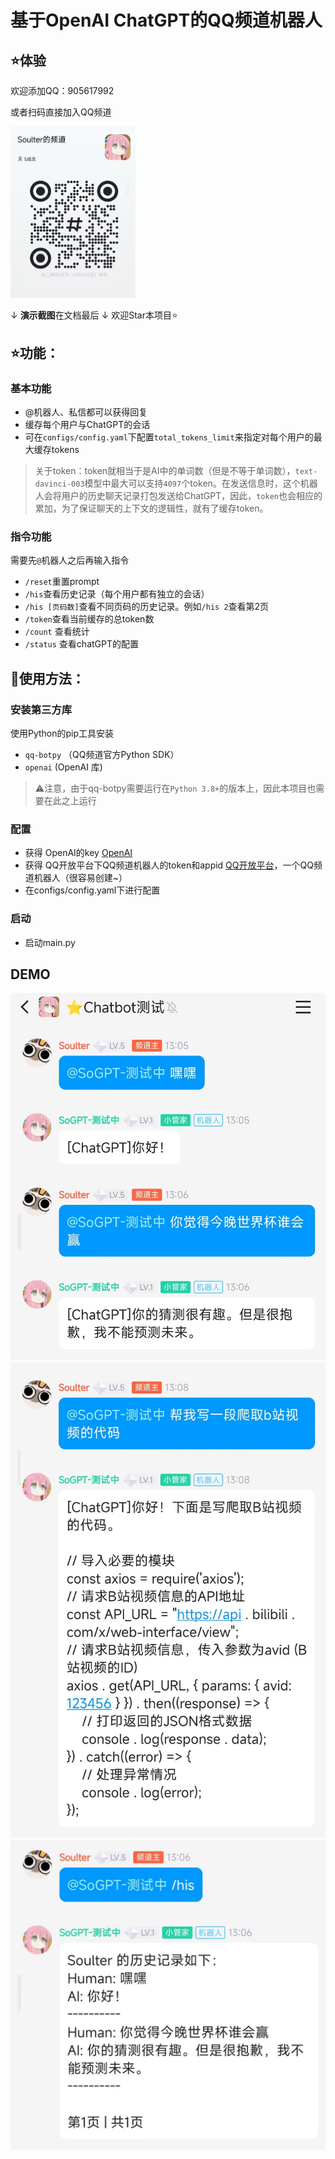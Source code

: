 # 基于OpenAI ChatGPT的QQ频道机器人

## ⭐体验
欢迎添加QQ：905617992

或者扫码直接加入QQ频道

<img src="screenshots/5.jpg" width = "200"/>

↓ **演示截图**在文档最后 ↓
欢迎Star本项目⭐

## ⭐功能：

### 基本功能
- @机器人、私信都可以获得回复
- 缓存每个用户与ChatGPT的会话
- 可在`configs/config.yaml`下配置`total_tokens_limit`来指定对每个用户的最大缓存tokens
> 关于token：token就相当于是AI中的单词数（但是不等于单词数），`text-davinci-003`模型中最大可以支持`4097`个token。在发送信息时，这个机器人会将用户的历史聊天记录打包发送给ChatGPT，因此，`token`也会相应的累加，为了保证聊天的上下文的逻辑性，就有了缓存token。
### 指令功能
需要先`@`机器人之后再输入指令
- `/reset`重置prompt
- `/his`查看历史记录（每个用户都有独立的会话）
- `/his [页码数]`查看不同页码的历史记录。例如`/his 2`查看第2页
- `/token`查看当前缓存的总token数
- `/count` 查看统计
- `/status` 查看chatGPT的配置

## 📰使用方法：

### 安装第三方库

使用Python的pip工具安装
- `qq-botpy` （QQ频道官方Python SDK）
- `openai` (OpenAI 库)

> ⚠注意，由于qq-botpy需要运行在`Python 3.8+`的版本上，因此本项目也需要在此之上运行

### 配置

- 获得 OpenAI的key [OpenAI](https://beta.openai.com/)
- 获得 QQ开放平台下QQ频道机器人的token和appid [QQ开放平台](https://q.qq.com/)，一个QQ频道机器人（很容易创建~）
- 在configs/config.yaml下进行配置

### 启动
- 启动main.py

## DEMO
![1.jpg](screenshots/1.jpg)
![3.jpg](screenshots/3.jpg)
![2.jpg](screenshots/2.jpg)
